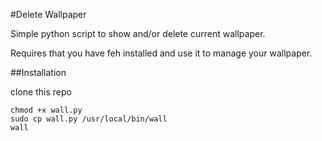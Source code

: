 #Delete Wallpaper

Simple python script to show and/or delete current wallpaper.

Requires that you have feh installed and use it to manage your wallpaper.

##Installation

clone this repo

    chmod +x wall.py
    sudo cp wall.py /usr/local/bin/wall
    wall
